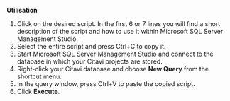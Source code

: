 **Utilisation**

1. Click on the desired script. In the first 6 or 7 lines you will find a short description of the script and how to use it within Microsoft SQL Server Management Studio.
2. Select the entire script and press Ctrl+C to copy it.
3. Start Microsoft SQL Server Management Studio and connect to the database in which your Citavi projects are stored.
4. Right-click your Citavi database and choose **New Query** from the shortcut menu.
5. In the query window, press Ctrl+V to paste the copied script.
6. Click **Execute**.
